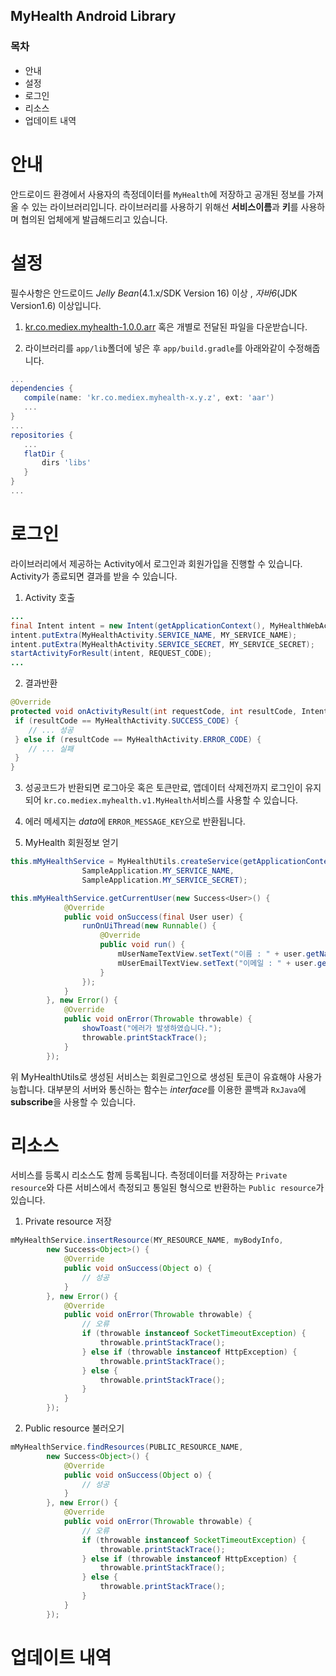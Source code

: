 MyHealth Android Library
---

### 목차

   - 안내
   - 설정
   - 로그인
   - 리소스
   - 업데이트 내역

# 안내

안드로이드 환경에서 사용자의 측정데이터를 `MyHealth`에 저장하고 공개된 정보를 가져올 수 있는 라이브러리입니다. 
라이브러리를 사용하기 위해선 **서비스이름**과 **키**를 사용하며 협의된 업체에게 발급해드리고 있습니다.

# 설정

필수사항은 안드로이드 *Jelly Bean*(4.1.x/SDK Version 16) 이상 , *자바6*(JDK Version1.6) 이상입니다.

1. [kr.co.mediex.myhealth-1.0.0.arr](https://github.com/MedicalExcellenceInc/myhealth-sample/raw/master/libs/kr.co.mediex.myhealth-1.0.0.aar) 혹은 
개별로 전달된 파일을 다운받습니다.

2. 라이브러리를 `app/lib`폴더에 넣은 후 `app/build.gradle`를 아래와같이 수정해줍니다.

```groovy
...
dependencies {
   compile(name: 'kr.co.mediex.myhealth-x.y.z', ext: 'aar')
   ...
}
...
repositories {
   ...
   flatDir {
       dirs 'libs'
   }
}
...
   ```

# 로그인

라이브러리에서 제공하는 Activity에서 로그인과 회원가입을 진행할 수 있습니다.
Activity가 종료되면 결과를 받을 수 있습니다.
   
1. Activity 호출
   
```java
...
final Intent intent = new Intent(getApplicationContext(), MyHealthWebActivity.class);
intent.putExtra(MyHealthActivity.SERVICE_NAME, MY_SERVICE_NAME);
intent.putExtra(MyHealthActivity.SERVICE_SECRET, MY_SERVICE_SECRET);
startActivityForResult(intent, REQUEST_CODE);
...
```

2. 결과반환

```java
@Override
protected void onActivityResult(int requestCode, int resultCode, Intent data) {
 if (resultCode == MyHealthActivity.SUCCESS_CODE) {
    // ... 성공
 } else if (resultCode == MyHealthActivity.ERROR_CODE) {
    // ... 실패
 }
}
```

3. 성공코드가 반환되면 로그아웃 혹은 토큰만료, 앱데이터 삭제전까지 로그인이 유지되어 `kr.co.mediex.myhealth.v1.MyHealth`서비스를 사용할 수 있습니다.

4. 에러 메세지는 *data*에 `ERROR_MESSAGE_KEY`으로 반환됩니다.

5. MyHealth 회원정보 얻기

```java
this.mMyHealthService = MyHealthUtils.createService(getApplicationContext(),
                SampleApplication.MY_SERVICE_NAME,
                SampleApplication.MY_SERVICE_SECRET);

this.mMyHealthService.getCurrentUser(new Success<User>() {
            @Override
            public void onSuccess(final User user) {
                runOnUiThread(new Runnable() {
                    @Override
                    public void run() {
                        mUserNameTextView.setText("이름 : " + user.getName());
                        mUserEmailTextView.setText("이메일 : " + user.getUsername());
                    }
                });
            }
        }, new Error() {
            @Override
            public void onError(Throwable throwable) {
                showToast("에러가 발생하였습니다.");
                throwable.printStackTrace();
            }
        });
```

위 MyHealthUtils로 생성된 서비스는 회원로그인으로 생성된 토큰이 유효해야 사용가능합니다. 대부분의 서버와 통신하는 함수는 *interface*를 이용한 콜백과 `RxJava`에 **subscribe**을 사용할 수 있습니다.

# 리소스

서비스를 등록시 리소스도 함께 등록됩니다. 측정데이터를 저장하는 `Private resource`와 다른 서비스에서 측정되고 통일된 형식으로 반환하는 `Public resource`가 있습니다.

1. Private resource 저장

```java
mMyHealthService.insertResource(MY_RESOURCE_NAME, myBodyInfo,
        new Success<Object>() {
            @Override
            public void onSuccess(Object o) {
                // 성공
            }
        }, new Error() {
            @Override
            public void onError(Throwable throwable) {
                // 오류
                if (throwable instanceof SocketTimeoutException) {
                    throwable.printStackTrace();
                } else if (throwable instanceof HttpException) {
                    throwable.printStackTrace();
                } else {
                    throwable.printStackTrace();
                }
            }
        });
```

2. Public resource 불러오기

```java
mMyHealthService.findResources(PUBLIC_RESOURCE_NAME,
        new Success<Object>() {
            @Override
            public void onSuccess(Object o) {
                // 성공
            }
        }, new Error() {
            @Override
            public void onError(Throwable throwable) {
                // 오류
                if (throwable instanceof SocketTimeoutException) {
                    throwable.printStackTrace();
                } else if (throwable instanceof HttpException) {
                    throwable.printStackTrace();
                } else {
                    throwable.printStackTrace();
                }
            }
        });
```

# 업데이트 내역